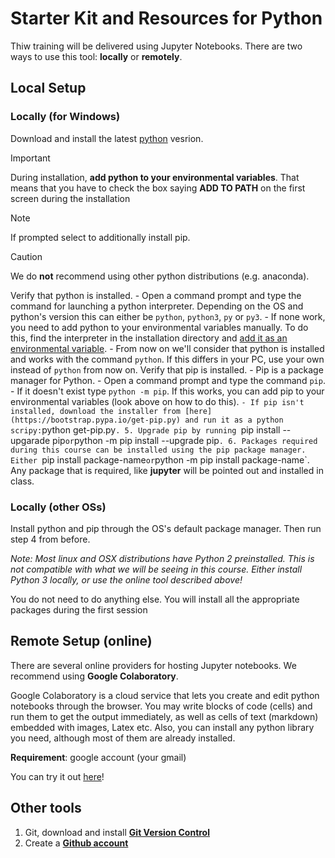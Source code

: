# Starter Kit and Resources for Python

Thiw training will be delivered using Jupyter Notebooks. There are two ways to use this tool: **locally** or **remotely**. 


## Local Setup

### Locally (for Windows)

Download and install the latest [python](https://www.python.org/downloads/) vesrion.
> [!IMPORTANT]  
> During installation, **add python to your environmental variables**. That means that you have to check the box saying **ADD TO PATH** on the first screen during the installation

> [!NOTE]
> If prompted select to additionally install pip.

> [!CAUTION]
> We do **not** recommend using other python distributions (e.g. anaconda). 

Verify that python is installed.
    - Open a command prompt and type the command for launching a python interpreter. Depending on the OS and python's version this can either be `python`, `python3`, `py` or `py3`.
    - If none work, you need to add python to your environmental variables manually. To do this, find the interpreter in the installation directory and [add it as an environmental variable](https://www.computerhope.com/issues/ch000549.htm).
    - From now on we'll consider that python is installed and works with the command `python`. If this differs in your PC, use your own instead of `python` from now on.
Verify that pip is installed.
    - Pip is a package manager for Python.
    - Open a command prompt and type the command `pip`.
    - If it doesn't exist type `python -m pip`. If this works, you can add pip to your environmental variables (look above on how to do this). `
    - If pip isn't installed, download the installer from [here](https://bootstrap.pypa.io/get-pip.py) and run it as a python scripy: `python get-pip.py`.
5. Upgrade pip by running `pip install --upgarade pip` or `python -m pip install --upgrade pip`.
6. Packages required during this course can be installed using the pip package manager. Either `pip install package-name` or `python -m pip install package-name`. Any package that is required, like **jupyter** will be pointed out and installed in class.

### Locally (other OSs)

Install python and pip through the OS's default package manager. Then run step 4 from before.

*Note: Most linux and OSX distributions have Python 2 preinstalled. This is not compatible with what we will be seeing in this course. Either install Python 3 locally, or use the online tool described above!* 

You do not need to do anything else. You will install all the appropriate packages during the first session 


## Remote Setup (online) 

There are several online providers for hosting Jupyter notebooks. We recommend using **Google Colaboratory**.

Google Colaboratory is a cloud service that lets you create and edit python notebooks through the browser. You may write blocks of code (cells) and run them to get the output immediately, as well as cells of text (markdown) embedded with images, Latex etc. Also, you can install any python library you need, although most of them are already installed.

**Requirement**: google account (your gmail)

You can try it out [here](https://colab.research.google.com/notebooks/intro.ipynb)!

## Other tools
1. Git, download and install **[Git Version Control](https://git-scm.com/downloads)**
2. Create a **[Github account](https://github.com/join)**

